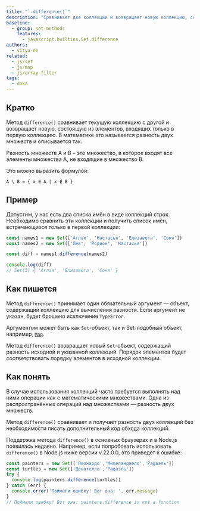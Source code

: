```yaml
---
title: "`.difference()`"
description: "Сравнивает две коллекции и возвращает новую коллекцию, состоящую из элементов входящих только в первую коллекцию."
baseline:
  - group: set-methods
    features:
      - javascript.builtins.Set.difference
authors:
  - vitya-ne
related:
  - js/set
  - js/map
  - js/array-filter
tags:
  - doka
---
```


## Кратко

Метод `difference()` сравнивает текущую коллекцию с другой и возвращает новую, состоящую из элементов, входящих только в первую коллекцию. В математике это называется разность двух множеств и описывается так:

Разность множеств A и B – это множество, в которое входят все элементы множества A, не входящие в множество B.

Это можно выразить формулой:

```
A \ B = { x ∈ A | x ∉ B }
```

## Пример

Допустим, у нас есть два списка имён в виде коллекций строк. Необходимо сравнить эти коллекции и получить список имён, встречающихся только в первой коллекции:

```js
const names1 = new Set(['Аглая', 'Настасья', 'Елизавета', 'Соня'])
const names2 = new Set(['Лев', 'Родион', 'Настасья'])

const diff = names1.difference(names2)

console.log(diff)
// Set(3) { 'Аглая', 'Елизавета', 'Соня' }
```

## Как пишется

Метод `difference()` принимает один обязательный аргумент — объект, содержащий коллекцию для вычисления разности. Если аргумент не указан, будет брошено исключение `TypeError`.

Аргументом может быть как `Set`-объект, так и Set-подобный объект, например, [`Map`](/js/map/).

Метод `difference()` возвращает новый `Set`-объект, содержащий разность исходной и указанной коллекций. Порядок элементов будет соответствовать порядку элементов в исходной коллекции.

## Как понять

В случае использования коллекций часто требуется выполнять над ними операции как с математическими множествами. Одна из распространённых операций над множествами — разность двух множеств.

Метод `difference()` сравнивает и получает разность двух коллекций без необходимости писать дополнительный код обхода коллекций.

Поддержка метода `difference()` в основных браузерах и в Node.js появилась недавно. Например, если попробовать использовать `difference()` в Node.js ниже версии v.22.0.0, это приведёт к ошибке:

```js
const painters = new Set(['Леонардо','Микеланджело','Рафаэль'])
const turtles = new Set(['Донателло','Рафаэль'])
try {
  console.log(painters.difference(turtles))
} catch (err) {
  console.error('Поймали ошибку! Вот она: ', err.message)
}
// Поймали ошибку! Вот она: painters.difference is not a function
```
